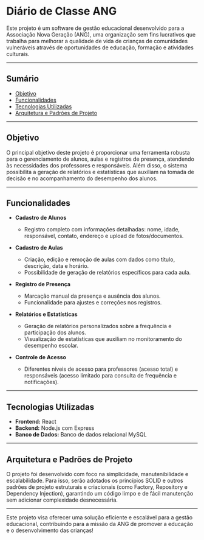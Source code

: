 # Diário de Classe ANG

Este projeto é um software de gestão educacional desenvolvido para a Associação Nova Geração (ANG), uma organização sem fins lucrativos que trabalha para melhorar a qualidade de vida de crianças de comunidades vulneráveis através de oportunidades de educação, formação e atividades culturais.

---

## Sumário

- [Objetivo](#objetivo)
- [Funcionalidades](#funcionalidades)
- [Tecnologias Utilizadas](#tecnologias-utilizadas)
- [Arquitetura e Padrões de Projeto](#arquitetura-e-padrões-de-projeto)


---

## Objetivo

O principal objetivo deste projeto é proporcionar uma ferramenta robusta para o gerenciamento de alunos, aulas e registros de presença, atendendo às necessidades dos professores e responsáveis. Além disso, o sistema possibilita a geração de relatórios e estatísticas que auxiliam na tomada de decisão e no acompanhamento do desempenho dos alunos.

---

## Funcionalidades

- **Cadastro de Alunos**  
  - Registro completo com informações detalhadas: nome, idade, responsável, contato, endereço e upload de fotos/documentos.
  
- **Cadastro de Aulas**  
  - Criação, edição e remoção de aulas com dados como título, descrição, data e horário.  
  - Possibilidade de geração de relatórios específicos para cada aula.
  
- **Registro de Presença**  
  - Marcação manual da presença e ausência dos alunos.  
  - Funcionalidade para ajustes e correções nos registros.
  
- **Relatórios e Estatísticas**  
  - Geração de relatórios personalizados sobre a frequência e participação dos alunos.  
  - Visualização de estatísticas que auxiliam no monitoramento do desempenho escolar.
  
- **Controle de Acesso**  
  - Diferentes níveis de acesso para professores (acesso total) e responsáveis (acesso limitado para consulta de frequência e notificações).

---

## Tecnologias Utilizadas

- **Frontend:** React  
- **Backend:** Node.js com Express  
- **Banco de Dados:** Banco de dados relacional MySQL 

---

## Arquitetura e Padrões de Projeto

O projeto foi desenvolvido com foco na simplicidade, manutenibilidade e escalabilidade. Para isso, serão adotados os princípios SOLID e outros padrões de projeto estruturais e criacionais (como Factory, Repository e Dependency Injection), garantindo um código limpo e de fácil manutenção sem adicionar complexidade desnecessária.

---

Este projeto visa oferecer uma solução eficiente e escalável para a gestão educacional, contribuindo para a missão da ANG de promover a educação e o desenvolvimento das crianças!

